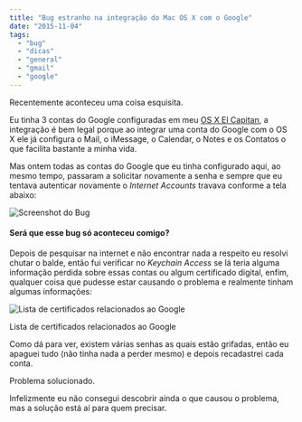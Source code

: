 ```yaml
---
title: "Bug estranho na integração do Mac OS X com o Google"
date: "2015-11-04"
tags:
  - "bug"
  - "dicas"
  - "general"
  - "gmail"
  - "google"
---
```


Recentemente aconteceu uma coisa esquisita.

Eu tinha 3 contas do Google configuradas em meu [OS X El Capitan](http://www.apple.com/osx/), a integração é bem legal
porque ao integrar uma conta do Google com o OS X ele já configura o Mail, o iMessage, o Calendar, o Notes e os Contatos
o que facilita bastante a minha vida.

Mas ontem todas as contas do Google que eu tinha configurado aqui, ao mesmo tempo, passaram a solicitar novamente a
senha e sempre que eu tentava autenticar novamente o _Internet Accounts_ travava conforme a tela abaixo:

![Screenshot do Bug](/posts/images/0*4rhd1lsb6_gaNY9P.png)

#### Será que esse bug só aconteceu comigo?

Depois de pesquisar na internet e não encontrar nada a respeito eu resolvi chutar o balde, então fui verificar no
_Keychain Access_ se lá teria alguma informação perdida sobre essas contas ou algum certificado digital, enfim, qualquer
coisa que pudesse estar causando o problema e realmente tinham algumas informações:

![Lista de certificados relacionados ao Google](/posts/images/0*aVyh5yulCBrYvOGW.png)

Lista de certificados relacionados ao Google

Como dá para ver, existem várias senhas as quais estão grifadas, então eu apaguei tudo (não tinha nada a perder mesmo) e
depois recadastrei cada conta.

Problema solucionado.

Infelizmente eu não consegui descobrir ainda o que causou o problema, mas a solução está aí para quem precisar.
